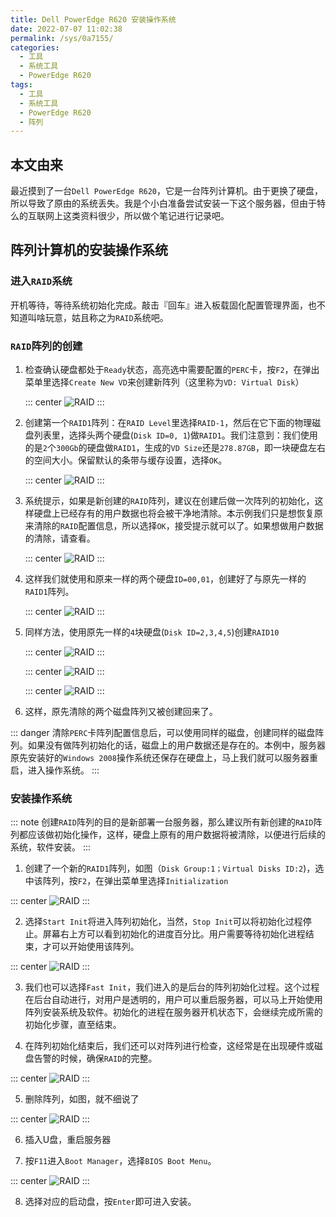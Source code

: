 ```yaml
---
title: Dell PowerEdge R620 安装操作系统
date: 2022-07-07 11:02:38
permalink: /sys/0a7155/
categories:
  - 工具
  - 系统工具
  - PowerEdge R620
tags:
  - 工具
  - 系统工具
  - PowerEdge R620
  - 阵列 
---
```


## 本文由来

最近摸到了一台`Dell PowerEdge R620`，它是一台阵列计算机。由于更换了硬盘，所以导致了原由的系统丢失。我是个小白准备尝试安装一下这个服务器，但由于特么的互联网上这类资料很少，所以做个笔记进行记录吧。

<!-- more -->

## 阵列计算机的安装操作系统

### 进入`RAID`系统

开机等待，等待系统初始化完成。敲击『回车』进入板载固化配置管理界面，也不知道叫啥玩意，姑且称之为`RAID`系统吧。


### `RAID`阵列的创建

1. 检查确认硬盘都处于`Ready`状态，高亮选中需要配置的`PERC`卡，按`F2`，在弹出菜单里选择`Create New VD`来创建新阵列（这里称为`VD: Virtual Disk`）
    
    ::: center
    ![RAID](https://symbol-node.oss-cn-shanghai.aliyuncs.com/%E5%B7%A5%E5%85%B7/%E7%B3%BB%E7%BB%9F%E5%B7%A5%E5%85%B7/PowerEdge%20R620/1.png)
    :::

2. 创建第一个`RAID1`阵列：在`RAID Level`里选择`RAID-1`，然后在它下面的物理磁盘列表里，选择头两个硬盘(`Disk ID=0, 1`)做`RAID1`。我们注意到：我们使用的是`2`个`300Gb`的硬盘做`RAID1`，生成的`VD Size`还是`278.87GB`，即一块硬盘左右的空间大小。保留默认的条带与缓存设置，选择`OK`。

    ::: center
    ![RAID](https://symbol-node.oss-cn-shanghai.aliyuncs.com/%E5%B7%A5%E5%85%B7/%E7%B3%BB%E7%BB%9F%E5%B7%A5%E5%85%B7/PowerEdge%20R620/2.png)
    :::

3. 系统提示，如果是新创建的`RAID`阵列，建议在创建后做一次阵列的初始化，这样硬盘上已经存有的用户数据也将会被干净地清除。本示例我们只是想恢复原来清除的`RAID`配置信息，所以选择`OK`，接受提示就可以了。如果想做用户数据的清除，请查看。

    ::: center
    ![RAID](https://symbol-node.oss-cn-shanghai.aliyuncs.com/%E5%B7%A5%E5%85%B7/%E7%B3%BB%E7%BB%9F%E5%B7%A5%E5%85%B7/PowerEdge%20R620/3.png)
    :::

4. 这样我们就使用和原来一样的两个硬盘`ID=00,01`，创建好了与原先一样的`RAID1`阵列。

    ::: center
    ![RAID](https://symbol-node.oss-cn-shanghai.aliyuncs.com/%E5%B7%A5%E5%85%B7/%E7%B3%BB%E7%BB%9F%E5%B7%A5%E5%85%B7/PowerEdge%20R620/4.png)
    :::

5. 同样方法，使用原先一样的`4`块硬盘(`Disk ID=2,3,4,5`)创建`RAID10`

    ::: center
    ![RAID](https://symbol-node.oss-cn-shanghai.aliyuncs.com/%E5%B7%A5%E5%85%B7/%E7%B3%BB%E7%BB%9F%E5%B7%A5%E5%85%B7/PowerEdge%20R620/5.png)
    :::

    ::: center
    ![RAID](https://symbol-node.oss-cn-shanghai.aliyuncs.com/%E5%B7%A5%E5%85%B7/%E7%B3%BB%E7%BB%9F%E5%B7%A5%E5%85%B7/PowerEdge%20R620/6.png)
    :::

    ::: center
    ![RAID](https://symbol-node.oss-cn-shanghai.aliyuncs.com/%E5%B7%A5%E5%85%B7/%E7%B3%BB%E7%BB%9F%E5%B7%A5%E5%85%B7/PowerEdge%20R620/7.png)
    :::

6. 这样，原先清除的两个磁盘阵列又被创建回来了。

::: danger
清除`PERC`卡阵列配置信息后，可以使用同样的磁盘，创建同样的磁盘阵列。如果没有做阵列初始化的话，磁盘上的用户数据还是存在的。本例中，服务器原先安装好的`Windows 2008`操作系统还保存在硬盘上，马上我们就可以服务器重启，进入操作系统。
:::

### 安装操作系统

::: note
创建`RAID`阵列的目的是新部署一台服务器，那么建议所有新创建的`RAID`阵列都应该做初始化操作，这样，硬盘上原有的用户数据将被清除，以便进行后续的系统，软件安装。
:::

1. 创建了一个新的`RAID1`阵列，如图（`Disk Group:1；Virtual Disks ID:2`)，选中该阵列，按`F2`，在弹出菜单里选择`Initialization`

::: center
![RAID](https://symbol-node.oss-cn-shanghai.aliyuncs.com/%E5%B7%A5%E5%85%B7/%E7%B3%BB%E7%BB%9F%E5%B7%A5%E5%85%B7/PowerEdge%20R620/8.png)
:::

2. 选择`Start Init`将进入阵列初始化，当然，`Stop Init`可以将初始化过程停止。屏幕右上方可以看到初始化的进度百分比。用户需要等待初始化进程结束，才可以开始使用该阵列。

::: center
![RAID](https://symbol-node.oss-cn-shanghai.aliyuncs.com/%E5%B7%A5%E5%85%B7/%E7%B3%BB%E7%BB%9F%E5%B7%A5%E5%85%B7/PowerEdge%20R620/9.png)
:::

3. 我们也可以选择`Fast Init`，我们进入的是后台的阵列初始化过程。这个过程在后台自动进行，对用户是透明的，用户可以重启服务器，可以马上开始使用阵列安装系统及软件。初始化的进程在服务器开机状态下，会继续完成所需的初始化步骤，直至结束。

4. 在阵列初始化结束后，我们还可以对阵列进行检查，这经常是在出现硬件或磁盘告警的时候，确保`RAID`的完整。

::: center
![RAID](https://symbol-node.oss-cn-shanghai.aliyuncs.com/%E5%B7%A5%E5%85%B7/%E7%B3%BB%E7%BB%9F%E5%B7%A5%E5%85%B7/PowerEdge%20R620/10.png)
:::

5. 删除阵列，如图，就不细说了

::: center
![RAID](https://symbol-node.oss-cn-shanghai.aliyuncs.com/%E5%B7%A5%E5%85%B7/%E7%B3%BB%E7%BB%9F%E5%B7%A5%E5%85%B7/PowerEdge%20R620/11.png)
:::

6. 插入U盘，重启服务器

7. 按`F11`进入`Boot Manager`，选择`BIOS Boot Menu`。

::: center
![RAID](https://symbol-node.oss-cn-shanghai.aliyuncs.com/%E5%B7%A5%E5%85%B7/%E7%B3%BB%E7%BB%9F%E5%B7%A5%E5%85%B7/PowerEdge%20R620/12.jpg)
:::

8. 选择对应的启动盘，按`Enter`即可进入安装。

